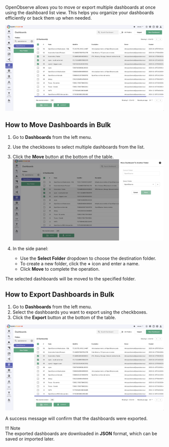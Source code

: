 OpenObserve allows you to move or export multiple dashboards at once using the dashboard list view. This helps you organize your dashboards efficiently or back them up when needed.  

![dashboards bulk move](../../images/dashboard-bulk-move.png)

## How to Move Dashboards in Bulk

1. Go to **Dashboards** from the left menu.  
2. Use the checkboxes to select multiple dashboards from the list.  
3. Click the **Move** button at the bottom of the table.
![dashboards bulk move select folder](../../images/dashboard-bulk-move-select-folder.png)

4. In the side panel:

    - Use the **Select Folder** dropdown to choose the destination folder.  
    - To create a new folder, click the **+** icon and enter a name.  
    - Click **Move** to complete the operation.

The selected dashboards will be moved to the specified folder.

## How to Export Dashboards in Bulk

1. Go to **Dashboards** from the left menu.  
2. Select the dashboards you want to export using the checkboxes.  
3. Click the **Export** button at the bottom of the table.

![dashboard bulk export](../../images/dashboard-bulk-move.png) 

A success message will confirm that the dashboards were exported.

!!! Note  
    The exported dashboards are downloaded in **JSON** format, which can be saved or imported later.